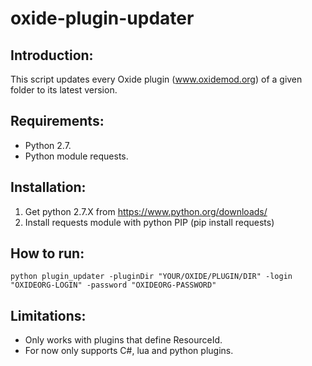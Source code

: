 # oxide-plugin-updater

## Introduction:

This script updates every Oxide plugin (www.oxidemod.org) of a given folder to its latest version. 

## Requirements:

* Python 2.7.
* Python module requests.

## Installation:

1. Get python 2.7.X from https://www.python.org/downloads/
2. Install requests module with python PIP (pip install requests)

## How to run:

```python plugin_updater -pluginDir "YOUR/OXIDE/PLUGIN/DIR" -login "OXIDEORG-LOGIN" -password "OXIDEORG-PASSWORD"```

## Limitations:
* Only works with plugins that define ResourceId.
* For now only supports C#, lua and python plugins.
